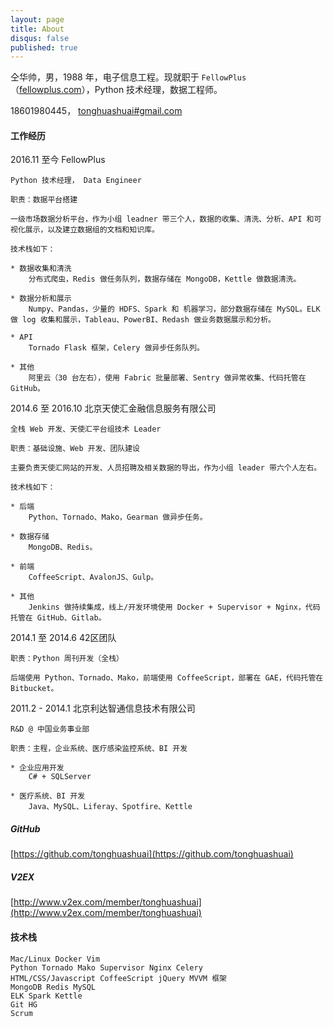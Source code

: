 ```yaml
---
layout: page
title: About
disqus: false
published: true
---
```


仝华帅，男，1988 年，电子信息工程。现就职于 `FellowPlus`（[fellowplus.com](http://fellowplus.com)），Python 技术经理，数据工程师。

18601980445， [tonghuashuai#gmail.com](mailto:tonghuashuai@gmail.com)

#### 工作经历

2016.11 至今 FellowPlus 

    Python 技术经理， Data Engineer

    职责：数据平台搭建
    
    一级市场数据分析平台，作为小组 leadner 带三个人，数据的收集、清洗、分析、API 和可视化展示，以及建立数据组的文档和知识库。
    
    技术栈如下：
    
    * 数据收集和清洗
    	分布式爬虫，Redis 做任务队列，数据存储在 MongoDB，Kettle 做数据清洗。
        
    * 数据分析和展示
    	Numpy、Pandas，少量的 HDFS、Spark 和 机器学习，部分数据存储在 MySQL。ELK 做 log 收集和展示，Tableau、PowerBI、Redash 做业务数据展示和分析。
        
    * API
    	Tornado Flask 框架，Celery 做异步任务队列。
    
    * 其他
    	阿里云（30 台左右），使用 Fabric 批量部署、Sentry 做异常收集、代码托管在 GitHub。
     

2014.6 至 2016.10 北京天使汇金融信息服务有限公司

    全栈 Web 开发、天使汇平台组技术 Leader

    职责：基础设施、Web 开发、团队建设
    
    主要负责天使汇网站的开发、人员招聘及相关数据的导出，作为小组 leader 带六个人左右。

    技术栈如下：
    
    * 后端
    	Python、Tornado、Mako，Gearman 做异步任务。
        
    * 数据存储
    	MongoDB、Redis。
        
    * 前端
    	CoffeeScript、AvalonJS、Gulp。
        
    * 其他
    	Jenkins 做持续集成，线上/开发环境使用 Docker + Supervisor + Nginx，代码托管在 GitHub、Gitlab。

2014.1 至 2014.6 42区团队

    职责：Python 周刊开发（全栈）

    后端使用 Python、Tornado、Mako，前端使用 CoffeeScript，部署在 GAE，代码托管在 Bitbucket。

2011.2 - 2014.1 北京利达智通信息技术有限公司

    R&D @ 中国业务事业部

    职责：主程，企业系统、医疗感染监控系统、BI 开发

    * 企业应用开发
    	C# + SQLServer
        
    * 医疗系统、BI 开发
   		Java、MySQL、Liferay、Spotfire、Kettle


##### GitHub
[https://github.com/tonghuashuai](https://github.com/tonghuashuai)

##### V2EX
[http://www.v2ex.com/member/tonghuashuai](http://www.v2ex.com/member/tonghuashuai)

#### 技术栈
    Mac/Linux Docker Vim
    Python Tornado Mako Supervisor Nginx Celery
    HTML/CSS/Javascript CoffeeScript jQuery MVVM 框架
    MongoDB Redis MySQL
    ELK Spark Kettle
    Git HG
    Scrum
